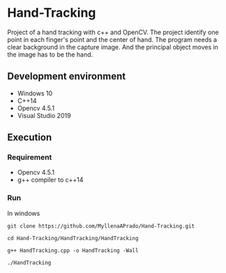 # Hand-Tracking
Project of a hand tracking with c++ and OpenCV. The project identify one point in each finger's point and the center of hand. The program needs a clear background in the capture image. And the principal object moves in the image has to be the hand.

## Development environment
 * Windows 10
 * C++14
 * Opencv 4.5.1
 * Visual Studio 2019
 
## Execution
### Requirement
  * Opencv 4.5.1
  * g++ compiler to c++14

### Run
In windows

   `git clone https://github.com/MyllenaAPrado/Hand-Tracking.git`
   
   `cd Hand-Tracking/HandTracking/HandTracking`
   
   `g++ HandTracking.cpp -o HandTracking -Wall`
   
   `./HandTracking` 
   
